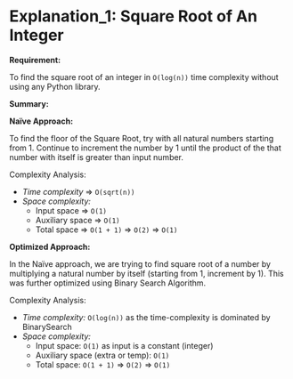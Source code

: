 # Explanation_1: Square Root of An Integer

**Requirement:**

To find the square root of an integer in `O(log(n))` time complexity without using any Python library.

**Summary:**

**Naïve Approach:** 

To find the floor of the Square Root, try with all natural numbers starting from 1. Continue to increment the number by 1 until the product of the that number with itself is greater than input number.

Complexity Analysis:

- *Time complexity* => `O(sqrt(n))`
- *Space complexity:*
  - Input space => `O(1)`
  - Auxiliary space => `O(1)`
  - Total space => `O(1 + 1)` => `O(2)` => `O(1)`

**Optimized Approach:**

In the Naïve approach, we are trying to find square root of a number by multiplying a natural number by itself (starting from 1, increment by 1). This was further optimized using Binary Search Algorithm.

Complexity Analysis:

- *Time complexity:* `O(log(n))` as the time-complexity is dominated by BinarySearch
- *Space complexity:*
  - Input space: `O(1)` as input is a constant (integer)
  - Auxiliary space (extra or temp): `O(1)` 
  - Total space: `O(1 + 1)` => `O(2)` => `O(1)`